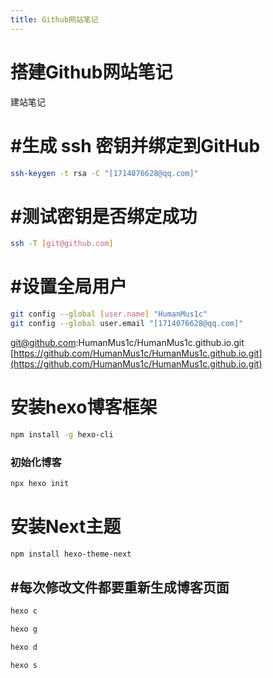 ```yaml
---
title: Github网站笔记
---
```


# 搭建Github网站笔记
建站笔记
# #生成 ssh 密钥并绑定到GitHub

```bash
ssh-keygen -t rsa -C "[1714076628@qq.com]"
```

# #测试密钥是否绑定成功

```bash
ssh -T [git@github.com]
```

# #设置全局用户

```bash
git config --global [user.name] "HumanMus1c"
git config --global user.email "[1714076628@qq.com]"
```

[git@github.com](mailto:git@github.com):HumanMus1c/HumanMus1c.github.io.git
[https://github.com/HumanMus1c/HumanMus1c.github.io.git](https://github.com/HumanMus1c/HumanMus1c.github.io.git)

# 安装hexo博客框架

```bash
npm install -g hexo-cli
```

### 初始化博客

```bash
npx hexo init
```

# 安装Next主题

```bash
npm install hexo-theme-next
```

## #每次修改文件都要重新生成博客页面

```bash
hexo c
```

```bash
hexo g
```

```bash
hexo d
```

```bash
hexo s
```